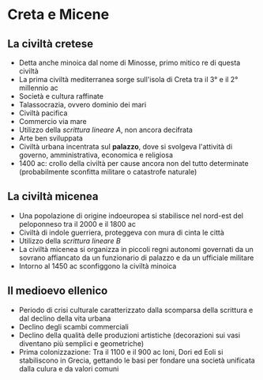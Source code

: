 # Creta e Micene

## La civiltà cretese

- Detta anche minoica dal nome di Minosse, primo mitico re di questa civiltà
- La prima civiltà mediterranea sorge sull'isola di Creta tra il 3° e il 2° millennio ac
- Società e cultura raffinate
- Talassocrazia, ovvero dominio dei mari
- Civiltà pacifica
- Commercio via mare
- Utilizzo della *scrittura lineare A*, non ancora decifrata
- Arte ben sviluppata
- Civiltà urbana incentrata sul **palazzo**, dove si svolgeva l'attività di governo, amministrativa, economica e religiosa
- 1400 ac: crollo della civiltà per cause ancora non del tutto determinate (probabilmente sconfitta militare o catastrofe naturale)

## La civiltà micenea

- Una popolazione di origine indoeuropea si stabilisce nel nord-est del peloponneso tra il 2000 e il 1800 ac
- Civiltà di indole guerriera, proteggeva con mura di cinta le città
- Utilizzo della *scrittura lineare B*
- La civiltà micenea si organizza in piccoli regni autonomi governati da un sovrano affiancato da un funzionario di palazzo e da un ufficiale militare
- Intorno al 1450 ac sconfiggono la civiltà minoica

## Il medioevo ellenico

- Periodo di crisi culturale caratterizzato dalla scomparsa della scrittura e dal declino della vita urbana
- Declino degli scambi commerciali
- Declino della qualità delle produzioni artistiche (decorazioni sui vasi diventano più semplici e geometriche)
- Prima colonizzazione: Tra il 1100 e il 900 ac Ioni, Dori ed Eoli si stabiliscono in Grecia, gettando le basi per fondare una società unificata dalla culura e da valori comuni